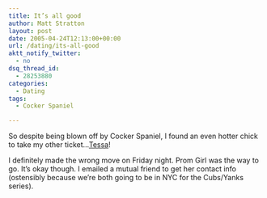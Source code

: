 ```yaml
---
title: It’s all good
author: Matt Stratton
layout: post
date: 2005-04-24T12:13:00+00:00
url: /dating/its-all-good
aktt_notify_twitter:
  - no
dsq_thread_id:
  - 28253880
categories:
  - Dating
tags:
  - Cocker Spaniel

---
```

So despite being blown off by Cocker Spaniel, I found an even hotter chick to take my other ticket&#8230;[Tessa][1]!

I definitely made the wrong move on Friday night. Prom Girl was the way to go. It&#8217;s okay though. I emailed a mutual friend to get her contact info (ostensibly because we&#8217;re both going to be in NYC for the Cubs/Yanks series).

 [1]: https://nuprinz.livejournal.com/